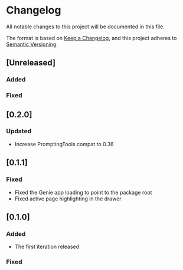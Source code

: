 # Changelog
All notable changes to this project will be documented in this file.

The format is based on [Keep a Changelog](https://keepachangelog.com/en/1.0.0/),
and this project adheres to [Semantic Versioning](https://semver.org/spec/v2.0.0.html).

## [Unreleased]

### Added

### Fixed

## [0.2.0]

### Updated
- Increase PromptingTools compat to 0.36

## [0.1.1]

### Fixed
- Fixed the Genie app loading to point to the package root
- Fixed active page highlighting in the drawer

## [0.1.0]

### Added
- The first iteration released

### Fixed